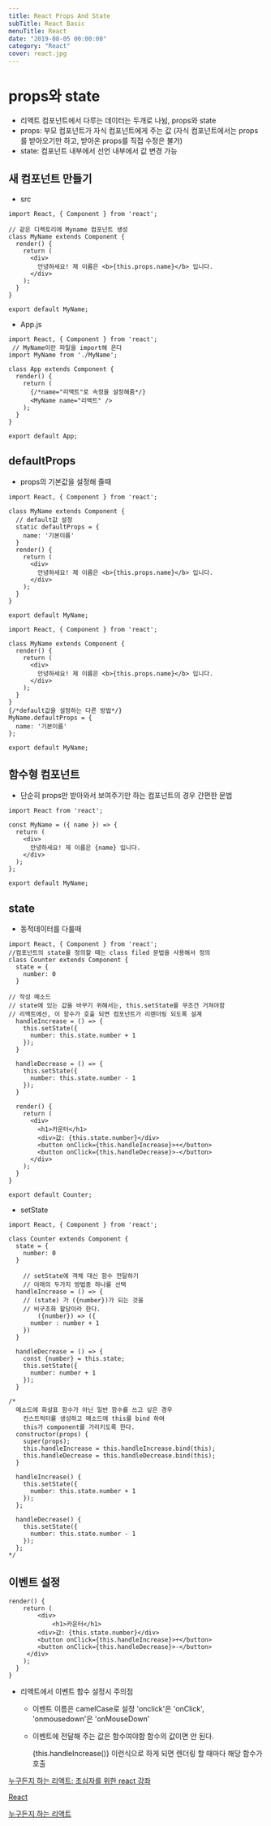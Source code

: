 ```yaml
---
title: React Props And State
subTitle: React Basic
menuTitle: React
date: "2019-08-05 00:00:00"
category: "React"
cover: react.jpg
---
```


# props와 state

- 리액트 컴포넌트에서 다루는 데이터는 두개로 나뉨, props와 state
- props: 부모 컴포넌트가 자식 컴포넌트에게 주는 값 (자식 컴포넌트에서는 props를 받아오기만 하고, 받아온 props를 직접 수정은 불가)
- state: 컴포넌트 내부에서 선언 내부에서 값 변경 가능

## 새 컴포넌트 만들기

- src

```react
import React, { Component } from 'react';

// 같은 디렉토리에 Myname 컴포넌트 생성
class MyName extends Component {
  render() {
    return (
      <div>
        안녕하세요! 제 이름은 <b>{this.props.name}</b> 입니다.
      </div>
    );
  }
}

export default MyName;
```

- App.js

```react
import React, { Component } from 'react';
 // MyName이란 파일을 import해 온다
import MyName from './MyName';

class App extends Component {
  render() {
    return (
      {/*name="리액트"로 속정을 설정해줌*/}
      <MyName name="리액트" />
    );
  }
}

export default App;
```

## defaultProps

- props의 기본값을 설정해 줄때

```react
import React, { Component } from 'react';

class MyName extends Component {
  // default값 설정
  static defaultProps = {
    name: '기본이름'
  }
  render() {
    return (
      <div>
        안녕하세요! 제 이름은 <b>{this.props.name}</b> 입니다.
      </div>
    );
  }
}

export default MyName;
```

```react
import React, { Component } from 'react';

class MyName extends Component {
  render() {
    return (
      <div>
        안녕하세요! 제 이름은 <b>{this.props.name}</b> 입니다.
      </div>
    );
  }
}
{/*default값을 설정하는 다른 방법*/}
MyName.defaultProps = {
  name: '기본이름'
};

export default MyName;
```

## 함수형 컴포넌트

- 단순히 props만 받아와서 보여주기만 하는 컴포넌트의 경우 간편한 문법

```react
import React from 'react';

const MyName = ({ name }) => {
  return (
    <div>
      안녕하세요! 제 이름은 {name} 입니다.
    </div>
  );
};

export default MyName;
```

## state

- 동적데이터를 다룰때

```react
import React, { Component } from 'react';
//컴포넌트의 state를 정의할 때는 class filed 문법을 사용해서 정의
class Counter extends Component {
  state = {
    number: 0
  }

// 작성 메소드
// state에 있는 값을 바꾸기 위해서는, this.setState를 무조건 거쳐야함
// 리액트에선, 이 함수가 호출 되면 컴포넌트가 리렌더링 되도록 설계
  handleIncrease = () => {
    this.setState({
      number: this.state.number + 1
    });
  }

  handleDecrease = () => {
    this.setState({
      number: this.state.number - 1
    });
  }

  render() {
    return (
      <div>
        <h1>카운터</h1>
        <div>값: {this.state.number}</div>
        <button onClick={this.handleIncrease}>+</button>
        <button onClick={this.handleDecrease}>-</button>
      </div>
    );
  }
}

export default Counter;
```

- setState

```react
import React, { Component } from 'react';

class Counter extends Component {
  state = {
    number: 0
  }

	// setState에 객체 대신 함수 전달하기
	// 아래의 두가지 방법중 하나를 선택
  handleIncrease = () => {
    // (state) 가 ({number})가 되는 것을
    // 비구조화 할당이라 한다.
		({number}) => ({
      number : number + 1
    })
  }

  handleDecrease = () => {
  	const {number} = this.state;
    this.setState({
      number: number + 1
    });
  }

/*
  메소드에 화살표 함수가 아닌 일반 함수를 쓰고 싶은 경우
	컨스트럭터를 생성하고 메소드에 this를 bind 하여
	this가 component를 가리키도록 한다.
  constructor(props) {
    super(props);
    this.handleIncrease = this.handleIncrease.bind(this);
    this.handleDecrease = this.handleDecrease.bind(this);
  }

  handleIncrease() {
    this.setState({
      number: this.state.number + 1
    });
  };

  handleDecrease() {
    this.setState({
      number: this.state.number - 1
    });
  };
*/
```

## 이벤트 설정

```react
render() {
	return (
		<div>
			<h1>카운터</h1>
        <div>값: {this.state.number}</div>
        <button onClick={this.handleIncrease}>+</button>
        <button onClick={this.handleDecrease}>-</button>
     </div>
    );
  }
}
```

- 리액트에서 이벤트 함수 설정시 주의점

  - 이벤트 이름은 camelCase로 설정 'onclick'은 'onClick', 'onmousedown'은 'onMouseDown'

  - 이벤트에 전달해 주는 값은 함수여야함 함수의 값이면 안 된다.

    {this.handleIncrease()} 이런식으로 하게 되면 렌더링 할 때마다 해당 함수가 호출

[누구든지 하는 리액트: 초심자를 위한 react 강좌](https://www.inflearn.com/course/react-velopert/)

[React](https://ko.reactjs.org/docs)

[누구든지 하는 리액트](http://react-anyone.vlpt.us/)
